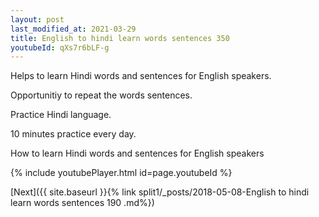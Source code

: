 ```yaml
---
layout: post
last_modified_at: 2021-03-29
title: English to hindi learn words sentences 350 
youtubeId: qXs7r6bLF-g
---
```

 
 
Helps to learn Hindi words and sentences for English speakers.

Opportunitiy to repeat the words sentences. 

Practice Hindi language. 
 
10 minutes practice every day. 
 
How to learn Hindi words and sentences for English speakers 
 
{% include youtubePlayer.html id=page.youtubeId %}
 
 
[Next]({{ site.baseurl }}{% link  split1/_posts/2018-05-08-English to hindi learn words sentences 190 .md%})
 
